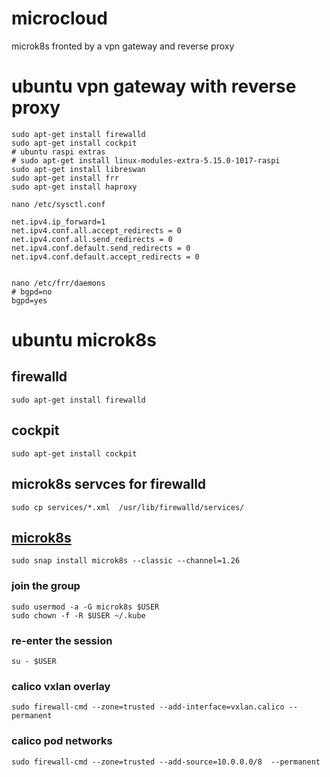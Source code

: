 # **microcloud**
microk8s fronted by a vpn gateway and reverse proxy

# ubuntu vpn gateway with reverse proxy
```
sudo apt-get install firewalld
sudo apt-get install cockpit
# ubuntu raspi extras
# sudo apt-get install linux-modules-extra-5.15.0-1017-raspi
sudo apt-get install libreswan
sudo apt-get install frr
sudo apt-get install haproxy

nano /etc/sysctl.conf

net.ipv4.ip_forward=1
net.ipv4.conf.all.accept_redirects = 0
net.ipv4.conf.all.send_redirects = 0
net.ipv4.conf.default.send_redirects = 0
net.ipv4.conf.default.accept_redirects = 0


nano /etc/frr/daemons 
# bgpd=no
bgpd=yes

```


# ubuntu microk8s

## firewalld
```
sudo apt-get install firewalld
```
## cockpit
```
sudo apt-get install cockpit
```
## microk8s servces for firewalld
```
sudo cp services/*.xml  /usr/lib/firewalld/services/ 
```
## [microk8s](https://microk8s.io/docs/getting-started)
```
sudo snap install microk8s --classic --channel=1.26
```
### join the group
```
sudo usermod -a -G microk8s $USER
sudo chown -f -R $USER ~/.kube
```
### re-enter the session
```
su - $USER
```
### calico vxlan overlay
```
sudo firewall-cmd --zone=trusted --add-interface=vxlan.calico --permanent
```
### calico pod networks
```
sudo firewall-cmd --zone=trusted --add-source=10.0.0.0/8  --permanent 

```
